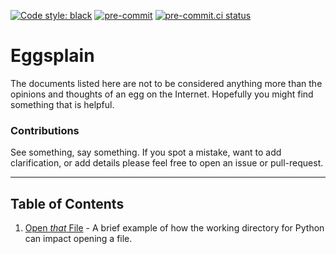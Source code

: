 [![Code style: black](https://img.shields.io/badge/code%20style-black-000000.svg)](https://github.com/psf/black)
[![pre-commit](https://img.shields.io/badge/pre--commit-enabled-brightgreen?logo=pre-commit&logoColor=white)](https://github.com/pre-commit/pre-commit)
[![pre-commit.ci status](https://results.pre-commit.ci/badge/github/Preocts/eggsplain/main.svg)](https://results.pre-commit.ci/latest/github/Preocts/eggsplain/main)

# Eggsplain

The documents listed here are not to be considered anything more than the
opinions and thoughts of an egg on the Internet.  Hopefully you might find
something that is helpful.

### Contributions

See something, say something. If you spot a mistake, want to add clarification,
or add details please feel free to open an issue or pull-request.

---

## Table of Contents

1. [Open *that* File](openthatfile.md) - A brief example of how the working directory for Python can impact opening a file.
